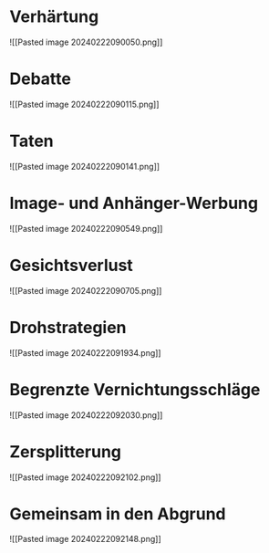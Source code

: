# Verhärtung
![[Pasted image 20240222090050.png]]
# Debatte
![[Pasted image 20240222090115.png]]
# Taten
![[Pasted image 20240222090141.png]]
# Image- und Anhänger-Werbung
![[Pasted image 20240222090549.png]]
# Gesichtsverlust
![[Pasted image 20240222090705.png]]
# Drohstrategien
![[Pasted image 20240222091934.png]]
# Begrenzte Vernichtungsschläge
![[Pasted image 20240222092030.png]]
# Zersplitterung
![[Pasted image 20240222092102.png]]
# Gemeinsam in den Abgrund
![[Pasted image 20240222092148.png]]